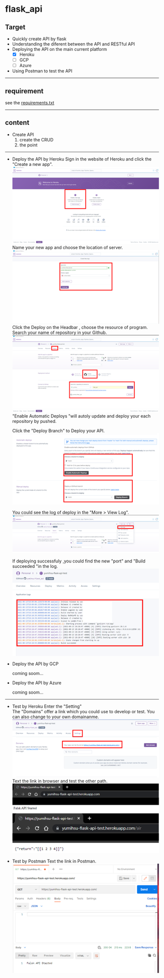 # flask_api
## Target
- Quickly create API by flask
- Understanding the diferent between the API and RESTful API
- Deploying the API on the  main current platform
    - [x] Heroku
    - [ ] GCP
    - [ ] Azure
- Using Postman to test the API

---
## requirement
see the [requirements.txt](/requirements.txt)

---

## content
- Create API
    1. create the CRUD
    2. the point
----
- Deploy the API by Heroku
    Sign in  the website of Heroku and click the "Create a new app".
    <img src="image\create.png">
    Name your new app and choose the location of server.
    <img src="image\create2.png">
    Click the Deploy on the Headbar , choose the resource of program.
    Search your name of repository in your Github.
    <img src="image\deploy.png">
    "Enable Automatic Deploys "will  autoly update and deploy your each repository by pushed.

    Click the  "Deploy Branch"  to  Deploy your API.
    <img src="image\deploy2.png">

    You could see the log of deploy in the "More > View Log".
    <img src="image\deploy3.png">

    If deploying successfuly ,you could find the new "port" and  "Build succeeded "in the log.
    <img src="image\deploy4.png">

- Deploy the API by GCP

    coming soom...
- Deploy the API by Azure

    coming soom...
---
- Test by Heroku
    Enter the "Setting"\
    The "Domains" offer a link which you could use to develop or test. You can also change to your own domainanme.
    <img src="image\test.png">
    Text the link in browser and test the other path.
    <img src="image\test2.png">

- Test by Postman
    Text the link in Postman.
    <img src="image\test3.png">